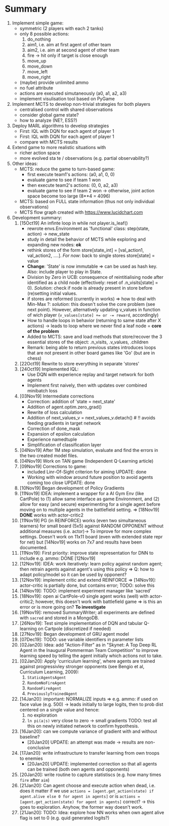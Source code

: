 
# Summary

1. Implement simple game:
    * symmetric (2 players with each 2 tanks)
    * only 8 possible actions:
        1. do_nothing
        1. aim1, i.e. aim at first agent of other team
        1. aim2, i.e. aim at second agent of other team
        1. fire -> hit only if target is close enough
        1. move_up
        1. move_down
        1. move_left
        1. move_right
    * (maybe) provide unlimited ammo
    * no fuel attribute
    * actions are executed simutaneously (a0, a1, a2, a3)
    * implement visulisation tool based on PyGame
1. Implement MCTS to develop non-trivial strategies for both players
    * centralised control with shared observations
    * consider global game state?
    * how to analyze (NE?, ESS?)
1. Deploy MARL algorithms to develop strategies
    * First: IQL with DQN for each agent of player 1
    * First: IQL with DQN for each agent of player 1
    * compare with MCTS results
1. Extend game to more realistic situations with
    * richer action space
    * more evolved sta te / observations (e.g. partial observability?)
1. Other ideas:
    * MCTS: reduce the game to turn-based game:
        * first execute team1's actions: (a0, a1, 0, 0)
        * evaluate game to see if team 1 won
        * then execute team2's actions:  (0, 0, a2, a3)
        * evaluate game to see if team 2 won
    -> otherwise, joint action space become too large (8**4 = 4096)
    * MCTS: based on FULL state information (thus not only individual observations)
    * MCTS flow graph created with https://www.lucidchart.com
1. Development summary:
    1. [15Oct19] An infinte loop in while not player.is_leaf()
        * rewrote envs.Environment as 'functional' class: step(state, action) -> new_state
        * study in detail the behavior of MCTS while exploring and expanding new nodes: **ok**
        * rethink stores of the form store[state_int] = [val_action1, val_action2, ....]. *For now*: back to single stores store[state] = value
        * **Change**: 'State' is now immutable => can be used as hash key. Also: include player to play in State.
        * Division by Zero in UCB: consequence of reintitialising node after identified as a child node (effectively: reset of .n_visits[state] = 0). *Solution*: check if node is already present in store before (re)setting initial values.
        * if stores are reformed (currently in works) => how to deal with Min-Max ?: *solution*: this doesn't solve the core problem (see next point). However, alternatively updating v_values in function of wich player (`v_values[state] += or -= reward`, accordingly)
        * How to handle loops in behavior (returning to same state after X actions) -> leads to loop where we never find a leaf node = **core of the problem**
        * Added to MCTS: save and load methods that store/recover the 3 essential stores of the object: .n_visits, .v_values, .children
        * Remark: being able to return previous states introduces loops that are not present in other board games like 'Go' (but are in chess)
    1. [22Oct19] Rewrite to store everything in separate 'stores'
    1. [24Oct19] Implemented IQL:
        * Use DQN with experience replay and target network for both agents
        * Implement first naively, then with updates over combined minibatch loss
    1. [03Nov19] Intermediate corrections
        * Correction: addition of 'state = next_state'
        * Addition of agent.optim.zero_grad()
        * Rewrite of loss calculation
        * Addition of next_values_v = next_values_v.detach() # !! avoids feeding gradients in target network
        * Correction of done_mask
        * Expansion of epsilon calculation
        * Experience namedtuple
        * Simplification of classification layer
    1. [04Nov19] After 1M step simulation, evaluate and find the errors in the two created model files.
    1. [04Nov19] Work on TAN game (Independent Q-Learning article)
    1. [09Nov19] Corrections to game:
        * included Linr-Of-Sight criterion for aiming UPDATE: done
        * Working with window around future position to avoid agents coming too close UPDATE: done
    1. [10Nov19] Began development of Policy Gradients
    1. [11Nov19] IDEA: implement a wrapper for a AI Gym Env (like CartPole) to (1) allow same interface as game Environment, and (2) allow for easy (and secure) experimenting for a single agent before moving on to multiple agents in the battlefield setting. => [18Nov19] **DONE** works with actor-critic2
    1. [11Nov19] PG (in REINFORCE) works (even two simultaneous learners) for small board (5x5) against RANDOM OPPONENT without additional measures (i.e. actor)-> To improve for more complex settings. Doesn't work on 11x11 board (even with extended state repr for net) but [14Nov19] works on 7x7 and results have been documented.
    1. [11Nov19]: First priority: improve state representation for DNN to include e.g. ammo: DONE [12Nov19]
    1. [12Nov19]: IDEA: work iteratively: learn policy against random agent; then retrain agents against agent's using this policy => Q: how to adapt policy/model so it can be used by opponent?
    1. [12Nov19]: implement critic and extend REINFORCE => [14Nov19]: actor-critic is partially done, but contains error; TODO: solve this
    1. [14Nov19]: TODO: implement experiment manager like 'sacred' 
    1. [18Nov19]: open ai CartPole-v0 single agent works (well) with actor-critic2; however, this doesn't work with battlefield game => is this an error or is more going on? **To investigate**
    1. [19Nov19]: removed SummaryWriter; all experiments are defined with `sacred` and stored in a MongoDB.
    1. [26Nov19]: Test simple implementation of DQN and tabular Q-learning on Cartpole (discretized if needed)
    1. [27Nov19]: Began development of GRU agent model
    1. [07Dec19]: TODO: use variable identifiers in parameter lists
    1. [02Jan20]: Idea: add "Action-Filter" as in "Skynet: A Top Deep RL Agent in the Inaugural Pommerman Team Competition" to improve learning speed by telling the agent initially which actions not to take.
    1. [02Jan20]: Apply 'curriculum learning', where agents are trained against progressivley stronger opponents (see Bengio et al, Curriculum Learning, 2009):
        1. `StaticAgentsAgent`
        1. `RandomNoFireAgent`
        1. `RandomFireAgent`
        1. `PreviouslyTrainedAgent`
    1. [14Jan20]: important: NORMALIZE inputs => e.g. ammo: if used on face value (e.g. 500) -> leads initially to large logits, then to prob dist centered on a single value and hence:
        1. no exploration
        1. `ln pi(a|s)` very close to zero -> small gradients
    TODO: test all this on newly initiated network to confirm hypothesis.
    1. [16Jan20]: can we compute variance of gradient with and without baseline?
        * [20Jan20] UPDATE: an attempt was made -> results are non-conclusive
    1. [17Jan20]: write infrastructure to transfer learning from own troops to enemies
        * [20Jan20] UPDATE: implemented correction so that all agents can be trained (both own agents and opponents)
    1. [20Jan20]: write routine to capture statistiscs (e.g. how many times `fire` after `aim`)
    1. [21Jan20]: Can agent choose and execute action when dead, i.e. does it matter if we use `actions = [agent.get_action(state) if agent.alive else 0 for agent in agents]` or is `actions = [agent.get_action(state) for agent in agents]` correct? -> this goes to exploration. Anyhow, the former way doesn't work.
    1. [21Jan20]: TODO: Idea: explore how NN works when own agent alive flag is set to 0 (e.g. quid generated logits?)
    